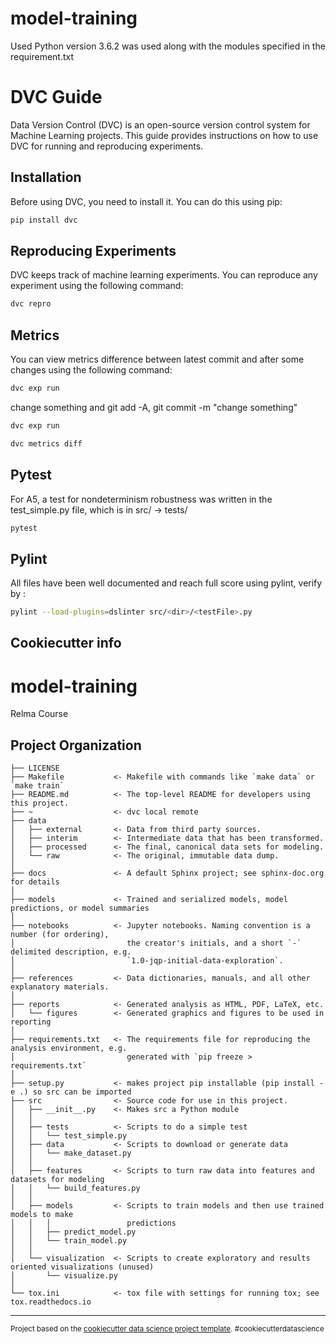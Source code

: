 # model-training

Used Python version 3.6.2 was used along with the modules specified in the requirement.txt

# DVC Guide

Data Version Control (DVC) is an open-source version control system for Machine Learning projects. This guide provides instructions on how to use DVC for running and reproducing experiments.

## Installation

Before using DVC, you need to install it. You can do this using pip:

```bash
pip install dvc
```

## Reproducing Experiments

DVC keeps track of machine learning experiments. You can reproduce any experiment using the following command:

```bash
dvc repro
```

## Metrics

You can view metrics difference between latest commit and after some changes using the following command:

```bash
dvc exp run
```

change something and git add -A, git commit -m "change something"

```bash
dvc exp run
```

```bash
dvc metrics diff
```

## Pytest

For A5, a test for nondeterminism robustness was written in the test_simple.py file, which is in src/ -> tests/

```bash
pytest
```

## Pylint

All files have been well documented and reach full score using pylint, verify by :

```bash
pylint --load-plugins=dslinter src/<dir>/<testFile>.py
```

## Cookiecutter info

# model-training

Relma Course

## Project Organization

    ├── LICENSE
    ├── Makefile           <- Makefile with commands like `make data` or `make train`
    ├── README.md          <- The top-level README for developers using this project.
    ├── ~                  <- dvc local remote
    ├── data
    │   ├── external       <- Data from third party sources.
    │   ├── interim        <- Intermediate data that has been transformed.
    │   ├── processed      <- The final, canonical data sets for modeling.
    │   └── raw            <- The original, immutable data dump.
    │
    ├── docs               <- A default Sphinx project; see sphinx-doc.org for details
    │
    ├── models             <- Trained and serialized models, model predictions, or model summaries
    │
    ├── notebooks          <- Jupyter notebooks. Naming convention is a number (for ordering),
    │                         the creator's initials, and a short `-` delimited description, e.g.
    │                         `1.0-jqp-initial-data-exploration`.
    │
    ├── references         <- Data dictionaries, manuals, and all other explanatory materials.
    │
    ├── reports            <- Generated analysis as HTML, PDF, LaTeX, etc.
    │   └── figures        <- Generated graphics and figures to be used in reporting
    │
    ├── requirements.txt   <- The requirements file for reproducing the analysis environment, e.g.
    │                         generated with `pip freeze > requirements.txt`
    │
    ├── setup.py           <- makes project pip installable (pip install -e .) so src can be imported
    ├── src                <- Source code for use in this project.
    │   ├── __init__.py    <- Makes src a Python module
    │   │
    │   ├── tests          <- Scripts to do a simple test
    │   │   └── test_simple.py
    │   ├── data           <- Scripts to download or generate data
    │   │   └── make_dataset.py
    │   │
    │   ├── features       <- Scripts to turn raw data into features and datasets for modeling
    │   │   └── build_features.py
    │   │
    │   ├── models         <- Scripts to train models and then use trained models to make
    │   │   │                 predictions
    │   │   ├── predict_model.py
    │   │   └── train_model.py
    │   │
    │   └── visualization  <- Scripts to create exploratory and results oriented visualizations (unused)
    │       └── visualize.py
    │
    └── tox.ini            <- tox file with settings for running tox; see tox.readthedocs.io

---

<p><small>Project based on the <a target="_blank" href="https://drivendata.github.io/cookiecutter-data-science/">cookiecutter data science project template</a>. #cookiecutterdatascience</small></p>
